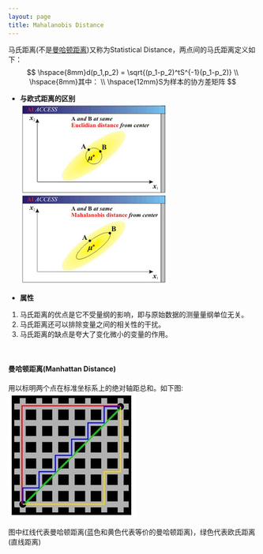 ```yaml
---
layout: page
title: Mahalanobis Distance
---
```

马氏距离(不是[曼哈顿距离](./mahalanobis_dist.html#manhattan-distance))又称为Statistical Distance，两点间的马氏距离定义如下：            
$$
\hspace{8mm}d(p_1,p_2) = \sqrt{(p_1-p_2)^tS^{-1}(p_1-p_2)}     \\
\hspace{8mm}其中：    \\
\hspace{12mm}S为样本的协方差矩阵
$$       
    
* __与欧式距离的区别__      
![img](./img/mahlanobis.jpg)    

* __属性__    
1. 马氏距离的优点是它不受量纲的影响，即与原始数据的测量量纲单位无关。       
2. 马氏距离还可以排除变量之间的相关性的干扰。    
3. 马氏距离的缺点是夸大了变化微小的变量的作用。    
<br />

#### __曼哈顿距离(Manhattan Distance)__    
用以标明两个点在标准坐标系上的绝对轴距总和。如下图:    
![Manhattan](./img/manhattan.jpg)

图中红线代表曼哈顿距离(蓝色和黄色代表等价的曼哈顿距离)，绿色代表欧氏距离(直线距离)




